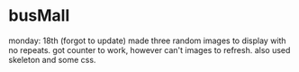 # busMall
monday: 18th (forgot to update) made three random images to display with no repeats. got counter to work, however can't images to refresh. also used skeleton and some css.
